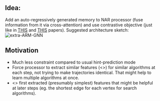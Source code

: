 ## Idea:
Add an auto-regressively generated memory to NAR processor (fuse information from it via cross-attention) and use contrastive objective (just like in [THIS](https://arxiv.org/pdf/2302.10258) and [THIS](https://arxiv.org/pdf/2306.13411) papers). Suggested architecture sketch:
![extra-ARM-GNN](https://github.com/user-attachments/assets/0320d72f-5717-42d9-96ed-f441f93aa2f9)

## Motivation 
* Much less constraint compared to usual hint-prediction mode
* Force processor to extract similar features (<<ideas>>) for similar algorithms at each step, not trying to make trajectories identical. That might help to learn multiple algorithms at once.
* <<Remembers>> first extracted (presumably simplest) features that might be helpful at later steps (eg. the shortest edge for each vertex for search algorithms).
